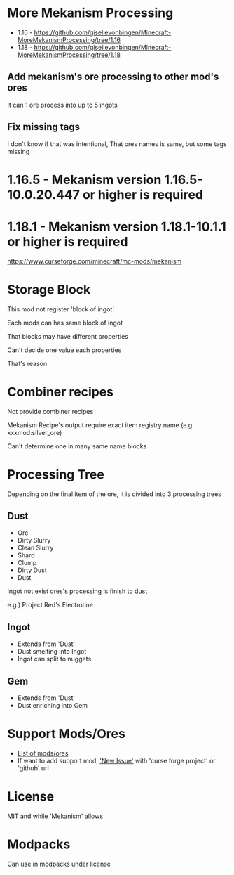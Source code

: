 # More Mekanism Processing

* 1.16 - https://github.com/gisellevonbingen/Minecraft-MoreMekanismProcessing/tree/1.16
* 1.18 - https://github.com/gisellevonbingen/Minecraft-MoreMekanismProcessing/tree/1.18

## Add mekanism's ore processing to other mod's ores

It can 1 ore process into up to 5 ingots

## Fix missing tags

I don't know if that was intentional, That ores names is same, but some tags missing

# 1.16.5 - Mekanism version 1.16.5-10.0.20.447 or higher is required
# 1.18.1 - Mekanism version 1.18.1-10.1.1 or higher is required

https://www.curseforge.com/minecraft/mc-mods/mekanism

# Storage Block

This mod not register 'block of ingot'

Each mods can has same block of ingot
  
That blocks may have different properties

Can't decide one value each properties

That's reason

# Combiner recipes

Not provide combiner recipes

Mekanism Recipe's output require exact item registry name (e.g. xxxmod:silver_ore)

Can't determine one in many same name blocks

# Processing Tree

Depending on the final item of the ore, it is divided into 3 processing trees

## Dust

* Ore
* Dirty Slurry
* Clean Slurry
* Shard
* Clump
* Dirty Dust
* Dust

Ingot not exist ores's processing is finish to dust

e.g.) Project Red's Electrotine

## Ingot

* Extends from 'Dust'
* Dust smelting into Ingot
* Ingot can split to nuggets

## Gem

* Extends from 'Dust'
* Dust enriching into Gem

# Support Mods/Ores

* [List of mods/ores](https://github.com/gisellevonbingen/Minecraft-MoreMekanismProcessing/blob/main/Mods_Ores.md)
* If want to add support mod, ['New Issue'](https://github.com/gisellevonbingen/Minecraft-MoreMekanismProcessing/issues/new) with 'curse forge project' or 'github' url

# License

MIT and while 'Mekanism' allows

# Modpacks

Can use in modpacks under license
